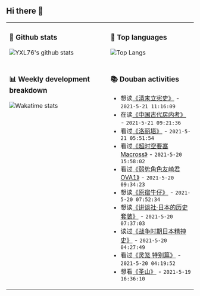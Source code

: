 ## Hi there 👋

<table>
<tr>
<td valign="top" width="54%">

### 🔭 Github stats

![YXL76's github stats](https://github-readme-stats.yxl76.vercel.app/api?username=YXL76&count_private=true&show_icons=true&include_all_commits=true&theme=tokyonight&line_height=28)

</td>

<td valign="top" width="46%">

### 🌱 Top languages

![Top Langs](https://github-readme-stats.yxl76.vercel.app/api/top-langs/?username=YXL76&layout=compact&theme=tokyonight&langs_count=10&hide=HTML,CSS,SCSS)

</td>
</tr>
<tr>
<td valign="top" width="54%">

### 📊 Weekly development breakdown

![Wakatime stats](https://github-readme-stats.yxl76.vercel.app/api/wakatime?username=YXL76&layout=compact&theme=tokyonight)


</td>
<td valign="top" width="46%">

### 📚 Douban activities

- 想读[《清末立宪史》](https://book.douban.com/subject/10772938/) - `2021-5-21 11:16:09`
- 在读[《中国古代房内考》](https://book.douban.com/subject/2184895/) - `2021-5-21 09:21:36`
- 看过[《洛丽塔》](http://movie.douban.com/subject/1296992/) - `2021-5-21 05:51:54`
- 看过[《超时空要塞Macross》](http://movie.douban.com/subject/2058467/) - `2021-5-20 15:58:02`
- 看过[《弱势角色友崎君 OVA1》](http://movie.douban.com/subject/35426248/) - `2021-5-20 09:34:23`
- 想读[《原宿牛仔》](https://book.douban.com/subject/33436277/) - `2021-5-20 07:52:34`
- 想读[《讲谈社·日本的历史套装》](https://book.douban.com/subject/35456932/) - `2021-5-20 07:37:03`
- 读过[《战争时期日本精神史》](https://book.douban.com/subject/34835561/) - `2021-5-20 04:27:49`
- 看过[《灵笼 特别篇》](http://movie.douban.com/subject/35467085/) - `2021-5-20 04:19:52`
- 想看[《圣山》](http://movie.douban.com/subject/1401905/) - `2021-5-19 16:36:10`

</td>
</tr>
</table>

<!--
**YXL76/YXL76** is a ✨ _special_ ✨ repository because its `README.md` (this file) appears on your GitHub profile.

Here are some ideas to get you started:

- 🔭 I’m currently working on ...
- 🌱 I’m currently learning ...
- 👯 I’m looking to collaborate on ...
- 🤔 I’m looking for help with ...
- 💬 Ask me about ...
- 📫 How to reach me: ...
- 😄 Pronouns: ...
- ⚡ Fun fact: ...
-->
